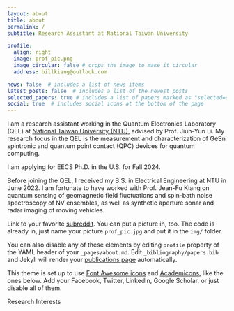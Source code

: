 ```yaml
---
layout: about
title: about
permalink: /
subtitle: Research Assistant at National Taiwan University

profile:
  align: right
  image: prof_pic.png
  image_circular: false # crops the image to make it circular
  address: billkiang@outlook.com

news: false  # includes a list of news items
latest_posts: false  # includes a list of the newest posts
selected_papers: true # includes a list of papers marked as "selected={true}"
social: true  # includes social icons at the bottom of the page
---
```


I am a research assistant working in the Quantum Electronics Laboratory (QEL) at [National Taiwan University (NTU)](https://www.ntu.edu.tw/english/), advised by Prof. Jiun-Yun Li. My research focus in the QEL is the measurement and characterization of GeSn spintronic and quantum point contact (QPC) devices for quantum computing. 

I am applying for EECS Ph.D. in the U.S. for Fall 2024.

Before joining the QEL, I received my B.S. in Electrical Engineering at NTU in June 2022. 
I am fortunate to have worked with Prof. Jean-Fu Kiang on quantum sensing of geomagnetic field fluctuations
and spin-bath noise spectroscopy of NV ensembles, 
as well as synthetic aperture sonar and radar imaging of moving vehicles.

Link to your favorite [subreddit](http://reddit.com). You can put a picture in, too. The code is already in, just name your picture `prof_pic.jpg` and put it in the `img/` folder.

You can also disable any of these elements by editing `profile` property of the YAML header of your `_pages/about.md`. Edit `_bibliography/papers.bib` and Jekyll will render your [publications page](/al-folio/publications/) automatically.

This theme is set up to use [Font Awesome icons](http://fortawesome.github.io/Font-Awesome/) and [Academicons](https://jpswalsh.github.io/academicons/), like the ones below. Add your Facebook, Twitter, LinkedIn, Google Scholar, or just disable all of them.

Research Interests
